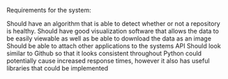 Requirements for the system:

Should have an algorithm that is able to detect whether or not a repository is healthy.
Should have good visualization software that allows the data to be easily viewable as well as be able to download the data as an image
Should be able to attach other applications to the systems API
Should look similar to Github so that it looks consistent throughout
Python could potentially cause increased response times, however it also has useful libraries that could be implemented

